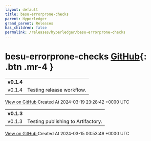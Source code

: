 ```yaml
---
layout: default
title: besu-errorprone-checks
parent: Hyperledger
grand_parent: Releases
has_children: false
permalink: /releases/hyperledger/besu-errorprone-checks
---
```


# besu-errorprone-checks <span class="fs-3 right-align">[GitHub](https://github.com/hyperledger/besu-errorprone-checks){: .btn .mr-4 }</span>


<div>
    <table>
        <tr>
            <td colspan="2">
                <b>
                    v0.1.4
                </b>
            </td>
        </tr>
        <tr>
            <td>
                <span class="chip">
                    v0.1.4
                </span>
            </td>
            <td>
                Testing release workflow.
            </td>
        </tr>
    </table>
    <a href="https://github.com/hyperledger/besu-errorprone-checks/releases/tag/v0.1.4" class=".btn">
        View on GitHub
    </a>
    <span class="right-align">
        Created At 2024-03-19 23:28:42 +0000 UTC
    </span>
</div>

<div>
    <table>
        <tr>
            <td colspan="2">
                <b>
                    v0.1.3
                </b>
            </td>
        </tr>
        <tr>
            <td>
                <span class="chip">
                    v0.1.3
                </span>
            </td>
            <td>
                Testing publishing to Artifactory. 
            </td>
        </tr>
    </table>
    <a href="https://github.com/hyperledger/besu-errorprone-checks/releases/tag/v0.1.3" class=".btn">
        View on GitHub
    </a>
    <span class="right-align">
        Created At 2024-03-15 00:53:49 +0000 UTC
    </span>
</div>


